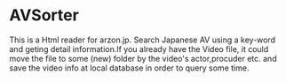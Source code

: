 # AVSorter
This is a Html reader for arzon.jp.
Search Japanese AV using a key-word and geting detail information.If you already have the Video file, it could move the file to some (new) folder by the video's actor,procuder etc. and save the video info at local database in order to query some time.